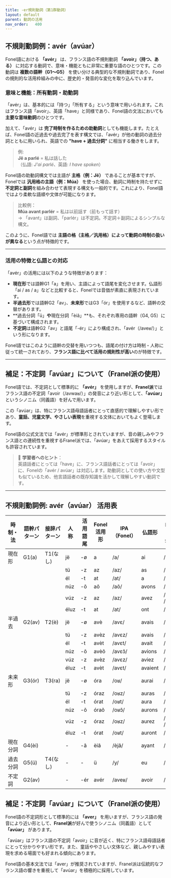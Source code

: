 ```yaml
---
title: -er規則動詞（第1群動詞）
layout: default
parent: 動詞の活用
nav_order:   400
---
```


## 不規則動詞例：avér（avúar）

Fonel語における **「avér」** は、フランス語の不規則動詞 **「avoir」（持つ、ある）** に対応する動詞で、意味・機能ともに非常に重要な語のひとつです。この動詞は **複数の語幹（G1〜G5）** を使い分ける典型的な不規則動詞であり、Fonelの規則的な活用枠組みの中に、歴史的・発音的な変化を取り込んでいます。

### 意味と機能：所有動詞・助動詞

「avér」は、基本的には「持つ」「所有する」という意味で用いられます。これはフランス語「avoir」、英語「have」と同様であり、Fonel語の文法においても **主要な意味動詞**のひとつです。

加えて、「avér」は **完了時制を作るための助動詞**としても機能します。たとえば、Fonel語の近過去や過去完了を表す構文では、「avér」が他の動詞の過去分詞とともに用いられ、英語での **"have + 過去分詞"** に相当する働きをします。

> 例:  
> **Jë a parlé** = 私は話した  
> （仏語: *J'ai parlé*、英語: *I have spoken*）

Fonel語の助動詞構文では主語が **主格（例：Jë）** であることが基本ですが、Fonelでは **汎用格の主語（例：Múa）** を使った場合、動詞に時制を持たせずに **不定詞と副詞**を組み合わせて表現する構文も一般的です。これにより、Fonel語ではより柔軟な語順や文体が可能になります。

> 比較例：  
> **Múa avant parlér** = 私は以前話す（前もって話す）  
> → 「avant」は副詞、「parlér」は不定詞。不定詞＋副詞によるシンプルな構文。

このように、Fonel語では **主語の格（主格／汎用格）によって動詞の時制の扱いが異なる**という点が特徴的です。

---

### 活用の特徴と仏語との対応

「avér」の活用には以下のような特徴があります：

- **現在形**では語幹G1「a」を用い、主語によって語尾を変化させます。仏語形「ai / as / a」などと比較すると、Fonelでは音価が素直に表現されています。
- **半過去形**では語幹G2「av」、**未来形**ではG3「ór」を使用するなど、語幹の交替があります。
- **過去分詞「ü」**や**現在分詞「èiã」**も、それぞれ専用の語幹（G4, G5）に基づいて構成されます。
- **不定詞**は語幹G2「av」と語尾「-ér」により構成され、「avér（/aveʁ/）」という形になります。

Fonel語ではこのように語幹の交替を用いつつも、語尾の付け方は時制・人称に従って統一されており、**フランス語に比べて活用の規則性が高い**のが特徴です。

---

## 補足：不定詞「avúar」について（Franel派の使用）

Fonel語では、不定詞として標準的に **「avér」** を使用しますが、**Franel派**ではフランス語の不定詞「avoir（/avwaʁ/）」の発音により近い形として、**「avúar」** というシノニム（同義語）を好んで用います。

この「avúar」は、特にフランス語母語話者にとって直感的で理解しやすい形であり、**童話、児童文学、やさしい表現**を重視する文体においてもよく登場します。

Fonel語の公式文法では「avér」が標準形とされていますが、音の親しみやフランス語との連続性を重視するFranel派では、「avúar」をあえて採用するスタイルも許容されています。

> 📌 **学習者へのヒント**：  
> 英語話者にとっては「have」に、フランス語話者にとっては「avoir」に、Fonelの「avér / avúar」は対応します。助動詞としての使い方や文型も似ているため、他言語話者の既存知識を活かして理解しやすい動詞です。

---

## 不規則動詞例: avér（avúar） 活用表

| 時制・法 | 語幹パターン | 接辞パターン | 人称 | 活用語尾  | Fonel活用形 | IPA（Fonel） | 仏語形    | IPA (仏語・最長発音) |
|----------|--------------|--------------|------|-----------|-------------|--------------|-----------|----------------------|
| 現在形   | G1(a)        | T1(なし)     | jë   | -ø        | a           | /a/          | ai        | /e/                  |
|          |              |              | tü   | -z        | az          | /az/         | as        | /a‿z/                |
|          |              |              | él   | -t        | at          | /at/         | a         | /a‿t/                |
|          |              |              | núz  | -õ        | aõ          | /aõ/        | avons     | /avɔ̃/               |
|          |              |              | vúz  | -z        | az          | /az/         | avez      | /ave/ → /av‿z/      |
|          |              |              | éluz | -t        | at          | /at/         | ont       | /ɔ̃‿t/               |
| 半過去   | G2(av)       | T2(è)        | jë   | -ø        | avè         | /avɛ/        | avais     | /avɛ/                |
|          |              |              | tü   | -z        | avèz        | /avɛz/       | avais     | /avɛ‿z/              |
|          |              |              | él   | -t        | avèt        | /avɛt/       | avait     | /avɛ‿t/              |
|          |              |              | núz  | -õ        | avèõ        | /avɛɔ̃/      | avions    | /avjɔ̃/              |
|          |              |              | vúz  | -z        | avèz        | /avɛz/       | aviez     | /avjez/              |
|          |              |              | éluz | -t        | avèt        | /avɛt/       | avaient   | /avɛ‿t/              |
| 未来形   | G3(ór)       | T3(ra)       | jë   | -ø        | óra         | /oʁ/         | aurai     | /oʁe/                |
|          |              |              | tü   | -z        | óraz        | /oʁz/        | auras     | /oʁa‿z/              |
|          |              |              | él   | -t        | órat        | /oʁt/        | aura      | /oʁa‿t/              |
|          |              |              | núz  | -õ        | óraõ        | /oʁɔ̃/       | aurons    | /oʁɔ̃/               |
|          |              |              | vúz  | -z        | óraz        | /oʁz/        | aurez     | /oʁe/ → /oʁ‿z/      |
|          |              |              | éluz | -t        | órat        | /oʁt/        | auront    | /oʁɔ̃‿t/             |
| 現在分詞 | G4(èi)       |              | -    | -ã        | èiã         | /èjã/        | ayant     | /ɛ.jɑ̃/              |
| 過去分詞 | G5(ü)        | T4(なし)     | -    | -         | ü           | /y/          | eu        | /y/                  |
| 不定詞   | G2(av)       |              | -    | -ér       | avér        | /aveʁ/       | avoir     | //                   |




## 補足：不定詞「avúar」について（Franel派の使用）

Fonel語の不定詞形として標準的には **「aver」** を用いますが、フランス語の発音により近い形として、**Franel派**が好んで使うシノニム（同義語）として **「avúar」** があります。

「avúar」はフランス語の不定詞「avoir」に音が近く、特にフランス語母語話者にとって分かりやすい形です。また、童話ややさしい文体など、親しみやすい表現を求める場面でも好まれる傾向にあります。

Fonel語の基本文法では「aver」が推奨されていますが、Franel派は伝統的なフランス語の響きを重視して「avúar」を積極的に採用しています。



